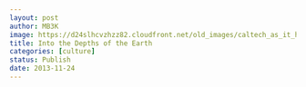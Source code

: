 ```yaml
---
layout: post
author: MB3K
image: https://d24slhcvzhzz82.cloudfront.net/old_images/caltech_as_it_happens/6a0105349b8251970b019b01739347970b.jpg
title: Into the Depths of the Earth 
categories: [culture]
status: Publish
date: 2013-11-24
---
```



